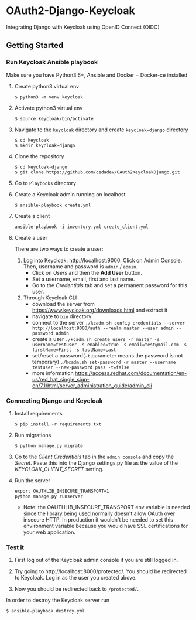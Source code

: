 # OAuth2-Django-Keycloak

Integrating Django with Keycloak using OpenID Connect (OIDC)

## Getting Started
### Run Keycloak Ansible playbook

Make sure you have Python3.6+, Ansible and Docker + Docker-ce installed
1. Create python3 virtual env
    ```
    $ python3 -m venv keycloak
    ```

2. Activate python3 virtual env
    ```
    $ source keycloak/bin/activate
    ```
3. Navigate to the `keycloak` directory and create `keycloak-django` directory
    ```
    $ cd keycloak
    $ mkdir keycloak-django
    ```

4. Clone the repository
    ```
    $ cd keycloak-django
    $ git clone https://github.com/cedadev/OAuth2KeycloakDjango.git
    ```
5. Go to `Playbooks` directory

6.  Create a Keycloak admin running on localhost
    ```
    $ ansible-playbook create.yml
    ```
7. Create a client
    ```
    ansible-playbook -i inventory.yml create_client.yml
    ```
8. Create a user

    There are two ways to create a user:
    1) Log into Keycloak: http://localhost:9000. Click on Admin Console. Then, username and password is `admin` / `admin`.
        - Click on _Users_ and then the **Add User** button.
        - Set a username, email, first and last name.
        - Go to the _Credentials_ tab and set a permanent password for this user.
    2) Through Keycloak CLI
        - download the server from https://www.keycloak.org/downloads.html and extract it
        - navigate to `bin` directory
        - connect to the server ```./kcadm.sh config credentials --server http://localhost:9000/auth --realm master --user admin --password admin```
        - create a user ```./kcadm.sh create users -r master -s username=testuser -s enabled=true -s email=test@mail.com -s firstName=First -s lastName=Last```
        - set/reset a  password(`-t` parameter means the password is not temporary) ```./kcadm.sh set-password -r master --username testuser --new-password pass -t=false``` 
        - more information https://access.redhat.com/documentation/en-us/red_hat_single_sign-on/7.1/html/server_administration_guide/admin_cli
        
### Connecting Django and Keycloak

1. Install requirements
    ```
    $ pip install -r requirements.txt
    ```

2. Run migrations 
    ```
    $ python manage.py migrate
    ```
3. Go to the _Client Credentials_ tab in the `admin console` and copy the _Secret_. Paste this into the
   Django settings.py file as the value of the _KEYCLOAK_CLIENT_SECRET_ setting.
   
4. Run the server

    ```
    export OAUTHLIB_INSECURE_TRANSPORT=1
    python manage.py runserver
    ```

    - Note: the OAUTHLIB_INSECURE_TRANSPORT env variable is needed since the
      library being used normally doesn't allow OAuth over insecure HTTP. In
      production it wouldn't be needed to set this environment variable because you
      would have SSL certifications for your web application.
   
### Test it

1. First log out of the Keycloak admin console if you are still logged in.

2. Try going to http://localhost:8000/protected/. You should be redirected to Keycloak. Log in as the user you created above.

3. Now you should be redirected back to `/protected/`.

In order to destroy the Keycloak server run
```
$ ansible-playbook destroy.yml
```
